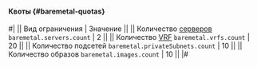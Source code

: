 #### Квоты {#baremetal-quotas}

#|
|| Вид ограничения | Значение ||
|| Количество [серверов](../baremetal/concepts/servers.md)
`baremetal.servers.count` | 2 ||
|| Количество [VRF](../baremetal/concepts/network#vrf-segment)
`baremetal.vrfs.count` | 20 ||
|| Количество подсетей
`baremetal.privateSubnets.count` | 10 ||
|| Количество образов
`baremetal.images.count` | 10 ||
|#